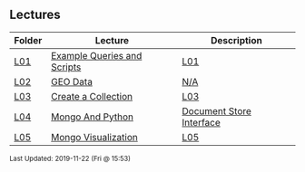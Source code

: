 ## Lectures
| Folder | Lecture | Description|
 | ------------|------------|------------|
 | [L01](https://github.com/rugbyprof/5303-Adv-Database/tree/master/Lectures/L01) | [ Example Queries and Scripts](https://github.com/rugbyprof/5303-Adv-Database/tree/master/Lectures/L01) | [L01](https://github.com/rugbyprof/5303-Adv-Database/tree/master/Lectures/L01) | [ Scripts](https://github.com/rugbyprof/5303-Adv-Database/tree/master/Lectures/L01) | [L01](https://github.com/rugbyprof/5303-Adv-Database/tree/master/Lectures/L01) | [ Joins](https://github.com/rugbyprof/5303-Adv-Database/tree/master/Lectures/L01) | [L01](https://github.com/rugbyprof/5303-Adv-Database/tree/master/Lectures/L01) | [<sup> Ref: https://en.wikipedia.org/wiki/Join_(SQL)Inner_join</sup>](https://github.com/rugbyprof/5303-Adv-Database/tree/master/Lectures/L01) | [L01](https://github.com/rugbyprof/5303-Adv-Database/tree/master/Lectures/L01) | [ Derived Table](https://github.com/rugbyprof/5303-Adv-Database/tree/master/Lectures/L01) | [L01](https://github.com/rugbyprof/5303-Adv-Database/tree/master/Lectures/L01) | [ Sub Select](https://github.com/rugbyprof/5303-Adv-Database/tree/master/Lectures/L01) | [L01](https://github.com/rugbyprof/5303-Adv-Database/tree/master/Lectures/L01) | [ Derived Table + Sub Select](https://github.com/rugbyprof/5303-Adv-Database/tree/master/Lectures/L01) | [L01](https://github.com/rugbyprof/5303-Adv-Database/tree/master/Lectures/L01) | [ Union Example](https://github.com/rugbyprof/5303-Adv-Database/tree/master/Lectures/L01) | [L01](https://github.com/rugbyprof/5303-Adv-Database/tree/master/Lectures/L01) | [ Insert Into](https://github.com/rugbyprof/5303-Adv-Database/tree/master/Lectures/L01) | [L01](https://github.com/rugbyprof/5303-Adv-Database/tree/master/Lectures/L01) | [ Update](https://github.com/rugbyprof/5303-Adv-Database/tree/master/Lectures/L01) | [N/A](https://github.com/rugbyprof/5303-Adv-Database/tree/master/Lectures/L01) |
 | [L02](https://github.com/rugbyprof/5303-Adv-Database/tree/master/Lectures/L02) | [ GEO Data](https://github.com/rugbyprof/5303-Adv-Database/tree/master/Lectures/L02) | [N/A](https://github.com/rugbyprof/5303-Adv-Database/tree/master/Lectures/L02) |
 | [L03](https://github.com/rugbyprof/5303-Adv-Database/tree/master/Lectures/L03) | [ Create a Collection](https://github.com/rugbyprof/5303-Adv-Database/tree/master/Lectures/L03) | [L03](https://github.com/rugbyprof/5303-Adv-Database/tree/master/Lectures/L03) | [ Choose a DB](https://github.com/rugbyprof/5303-Adv-Database/tree/master/Lectures/L03) | [L03](https://github.com/rugbyprof/5303-Adv-Database/tree/master/Lectures/L03) | [ Create a collection](https://github.com/rugbyprof/5303-Adv-Database/tree/master/Lectures/L03) | [L03](https://github.com/rugbyprof/5303-Adv-Database/tree/master/Lectures/L03) | [ On the fly](https://github.com/rugbyprof/5303-Adv-Database/tree/master/Lectures/L03) | [L03](https://github.com/rugbyprof/5303-Adv-Database/tree/master/Lectures/L03) | [ Explicitly](https://github.com/rugbyprof/5303-Adv-Database/tree/master/Lectures/L03) | [L03](https://github.com/rugbyprof/5303-Adv-Database/tree/master/Lectures/L03) | [ Create a Document](https://github.com/rugbyprof/5303-Adv-Database/tree/master/Lectures/L03) | [L03](https://github.com/rugbyprof/5303-Adv-Database/tree/master/Lectures/L03) | [ Create A Document](https://github.com/rugbyprof/5303-Adv-Database/tree/master/Lectures/L03) | [L03](https://github.com/rugbyprof/5303-Adv-Database/tree/master/Lectures/L03) | [ The insert() Method](https://github.com/rugbyprof/5303-Adv-Database/tree/master/Lectures/L03) | [L03](https://github.com/rugbyprof/5303-Adv-Database/tree/master/Lectures/L03) | [ The Mongo ID](https://github.com/rugbyprof/5303-Adv-Database/tree/master/Lectures/L03) | [L03](https://github.com/rugbyprof/5303-Adv-Database/tree/master/Lectures/L03) | [ Create Multiple Documents](https://github.com/rugbyprof/5303-Adv-Database/tree/master/Lectures/L03) | [L03](https://github.com/rugbyprof/5303-Adv-Database/tree/master/Lectures/L03) | [ Embedded Documents](https://github.com/rugbyprof/5303-Adv-Database/tree/master/Lectures/L03) | [L03](https://github.com/rugbyprof/5303-Adv-Database/tree/master/Lectures/L03) | [ The insertOne() Method](https://github.com/rugbyprof/5303-Adv-Database/tree/master/Lectures/L03) | [L03](https://github.com/rugbyprof/5303-Adv-Database/tree/master/Lectures/L03) | [ Embedded Documents](https://github.com/rugbyprof/5303-Adv-Database/tree/master/Lectures/L03) | [L03](https://github.com/rugbyprof/5303-Adv-Database/tree/master/Lectures/L03) | [ The insertMany() Method](https://github.com/rugbyprof/5303-Adv-Database/tree/master/Lectures/L03) | [L03](https://github.com/rugbyprof/5303-Adv-Database/tree/master/Lectures/L03) | [ Embedded Documents](https://github.com/rugbyprof/5303-Adv-Database/tree/master/Lectures/L03) | [L03](https://github.com/rugbyprof/5303-Adv-Database/tree/master/Lectures/L03) | [ Query a Collection](https://github.com/rugbyprof/5303-Adv-Database/tree/master/Lectures/L03) | [L03](https://github.com/rugbyprof/5303-Adv-Database/tree/master/Lectures/L03) | [ Return all Documents](https://github.com/rugbyprof/5303-Adv-Database/tree/master/Lectures/L03) | [L03](https://github.com/rugbyprof/5303-Adv-Database/tree/master/Lectures/L03) | [ Add Filtering Criteria](https://github.com/rugbyprof/5303-Adv-Database/tree/master/Lectures/L03) | [L03](https://github.com/rugbyprof/5303-Adv-Database/tree/master/Lectures/L03) | [ Format the Results](https://github.com/rugbyprof/5303-Adv-Database/tree/master/Lectures/L03) | [L03](https://github.com/rugbyprof/5303-Adv-Database/tree/master/Lectures/L03) | [ More Filtering Options](https://github.com/rugbyprof/5303-Adv-Database/tree/master/Lectures/L03) | [L03](https://github.com/rugbyprof/5303-Adv-Database/tree/master/Lectures/L03) | [ OR Conditions](https://github.com/rugbyprof/5303-Adv-Database/tree/master/Lectures/L03) | [L03](https://github.com/rugbyprof/5303-Adv-Database/tree/master/Lectures/L03) | [ The $in Operator](https://github.com/rugbyprof/5303-Adv-Database/tree/master/Lectures/L03) | [L03](https://github.com/rugbyprof/5303-Adv-Database/tree/master/Lectures/L03) | [ Query an Array of Documents](https://github.com/rugbyprof/5303-Adv-Database/tree/master/Lectures/L03) | [L03](https://github.com/rugbyprof/5303-Adv-Database/tree/master/Lectures/L03) | [ Projection Queries](https://github.com/rugbyprof/5303-Adv-Database/tree/master/Lectures/L03) | [L03](https://github.com/rugbyprof/5303-Adv-Database/tree/master/Lectures/L03) | [ Without](https://github.com/rugbyprof/5303-Adv-Database/tree/master/Lectures/L03) | [L03](https://github.com/rugbyprof/5303-Adv-Database/tree/master/Lectures/L03) | [ With](https://github.com/rugbyprof/5303-Adv-Database/tree/master/Lectures/L03) | [L03](https://github.com/rugbyprof/5303-Adv-Database/tree/master/Lectures/L03) | [ Mixing Inclusions and Exclusions](https://github.com/rugbyprof/5303-Adv-Database/tree/master/Lectures/L03) | [L03](https://github.com/rugbyprof/5303-Adv-Database/tree/master/Lectures/L03) | [ Limit the Results of a Query](https://github.com/rugbyprof/5303-Adv-Database/tree/master/Lectures/L03) | [L03](https://github.com/rugbyprof/5303-Adv-Database/tree/master/Lectures/L03) | [ Without Limit](https://github.com/rugbyprof/5303-Adv-Database/tree/master/Lectures/L03) | [L03](https://github.com/rugbyprof/5303-Adv-Database/tree/master/Lectures/L03) | [ With Limit](https://github.com/rugbyprof/5303-Adv-Database/tree/master/Lectures/L03) | [L03](https://github.com/rugbyprof/5303-Adv-Database/tree/master/Lectures/L03) | [ skip() Method](https://github.com/rugbyprof/5303-Adv-Database/tree/master/Lectures/L03) | [L03](https://github.com/rugbyprof/5303-Adv-Database/tree/master/Lectures/L03) | [ Sort the Results of a Query](https://github.com/rugbyprof/5303-Adv-Database/tree/master/Lectures/L03) | [L03](https://github.com/rugbyprof/5303-Adv-Database/tree/master/Lectures/L03) | [ Without Sort](https://github.com/rugbyprof/5303-Adv-Database/tree/master/Lectures/L03) | [L03](https://github.com/rugbyprof/5303-Adv-Database/tree/master/Lectures/L03) | [ With sort() in Ascending Order](https://github.com/rugbyprof/5303-Adv-Database/tree/master/Lectures/L03) | [L03](https://github.com/rugbyprof/5303-Adv-Database/tree/master/Lectures/L03) | [ With sort() in Descending Order](https://github.com/rugbyprof/5303-Adv-Database/tree/master/Lectures/L03) | [L03](https://github.com/rugbyprof/5303-Adv-Database/tree/master/Lectures/L03) | [ Multiple Fields](https://github.com/rugbyprof/5303-Adv-Database/tree/master/Lectures/L03) | [L03](https://github.com/rugbyprof/5303-Adv-Database/tree/master/Lectures/L03) | [ Sort with Limits](https://github.com/rugbyprof/5303-Adv-Database/tree/master/Lectures/L03) | [L03](https://github.com/rugbyprof/5303-Adv-Database/tree/master/Lectures/L03) | [ Create a Relationship](https://github.com/rugbyprof/5303-Adv-Database/tree/master/Lectures/L03) | [L03](https://github.com/rugbyprof/5303-Adv-Database/tree/master/Lectures/L03) | [ Embedded documents](https://github.com/rugbyprof/5303-Adv-Database/tree/master/Lectures/L03) | [L03](https://github.com/rugbyprof/5303-Adv-Database/tree/master/Lectures/L03) | [ One](https://github.com/rugbyprof/5303-Adv-Database/tree/master/Lectures/L03) | [to](https://github.com/rugbyprof/5303-Adv-Database/tree/master/Lectures/L03) | [One Relationship](https://github.com/rugbyprof/5303-Adv-Database/tree/master/Lectures/L03) | [L03](https://github.com/rugbyprof/5303-Adv-Database/tree/master/Lectures/L03) | [ One](https://github.com/rugbyprof/5303-Adv-Database/tree/master/Lectures/L03) | [to](https://github.com/rugbyprof/5303-Adv-Database/tree/master/Lectures/L03) | [Many Relationship](https://github.com/rugbyprof/5303-Adv-Database/tree/master/Lectures/L03) | [L03](https://github.com/rugbyprof/5303-Adv-Database/tree/master/Lectures/L03) | [ Referenced Documents](https://github.com/rugbyprof/5303-Adv-Database/tree/master/Lectures/L03) | [L03](https://github.com/rugbyprof/5303-Adv-Database/tree/master/Lectures/L03) | [ Parent Document](https://github.com/rugbyprof/5303-Adv-Database/tree/master/Lectures/L03) | [L03](https://github.com/rugbyprof/5303-Adv-Database/tree/master/Lectures/L03) | [ Child Documents](https://github.com/rugbyprof/5303-Adv-Database/tree/master/Lectures/L03) | [L03](https://github.com/rugbyprof/5303-Adv-Database/tree/master/Lectures/L03) | [ Querying the Relationship](https://github.com/rugbyprof/5303-Adv-Database/tree/master/Lectures/L03) | [L03](https://github.com/rugbyprof/5303-Adv-Database/tree/master/Lectures/L03) | [ When to use Embedded Documents vs Referenced Documents](https://github.com/rugbyprof/5303-Adv-Database/tree/master/Lectures/L03) | [L03](https://github.com/rugbyprof/5303-Adv-Database/tree/master/Lectures/L03) | [ When to use Embedded Relationships](https://github.com/rugbyprof/5303-Adv-Database/tree/master/Lectures/L03) | [L03](https://github.com/rugbyprof/5303-Adv-Database/tree/master/Lectures/L03) | [ When to use Referenced Relationships](https://github.com/rugbyprof/5303-Adv-Database/tree/master/Lectures/L03) | [L03](https://github.com/rugbyprof/5303-Adv-Database/tree/master/Lectures/L03) | [ Update a Document](https://github.com/rugbyprof/5303-Adv-Database/tree/master/Lectures/L03) | [L03](https://github.com/rugbyprof/5303-Adv-Database/tree/master/Lectures/L03) | [ The save() Method](https://github.com/rugbyprof/5303-Adv-Database/tree/master/Lectures/L03) | [L03](https://github.com/rugbyprof/5303-Adv-Database/tree/master/Lectures/L03) | [ Export Data](https://github.com/rugbyprof/5303-Adv-Database/tree/master/Lectures/L03) | [L03](https://github.com/rugbyprof/5303-Adv-Database/tree/master/Lectures/L03) | [ The ](https://github.com/rugbyprof/5303-Adv-Database/tree/master/Lectures/L03) | [](https://github.com/rugbyprof/5303-Adv-Database/tree/master/Lectures/L03) | [sort Option](https://github.com/rugbyprof/5303-Adv-Database/tree/master/Lectures/L03) | [L03](https://github.com/rugbyprof/5303-Adv-Database/tree/master/Lectures/L03) | [ The ](https://github.com/rugbyprof/5303-Adv-Database/tree/master/Lectures/L03) | [](https://github.com/rugbyprof/5303-Adv-Database/tree/master/Lectures/L03) | [skip Option](https://github.com/rugbyprof/5303-Adv-Database/tree/master/Lectures/L03) | [L03](https://github.com/rugbyprof/5303-Adv-Database/tree/master/Lectures/L03) | [ The ](https://github.com/rugbyprof/5303-Adv-Database/tree/master/Lectures/L03) | [](https://github.com/rugbyprof/5303-Adv-Database/tree/master/Lectures/L03) | [pretty Option](https://github.com/rugbyprof/5303-Adv-Database/tree/master/Lectures/L03) | [L03](https://github.com/rugbyprof/5303-Adv-Database/tree/master/Lectures/L03) | [ Delete a Document](https://github.com/rugbyprof/5303-Adv-Database/tree/master/Lectures/L03) | [L03](https://github.com/rugbyprof/5303-Adv-Database/tree/master/Lectures/L03) | [ Delete One](https://github.com/rugbyprof/5303-Adv-Database/tree/master/Lectures/L03) | [L03](https://github.com/rugbyprof/5303-Adv-Database/tree/master/Lectures/L03) | [ Delete Many](https://github.com/rugbyprof/5303-Adv-Database/tree/master/Lectures/L03) | [L03](https://github.com/rugbyprof/5303-Adv-Database/tree/master/Lectures/L03) | [ Remove](https://github.com/rugbyprof/5303-Adv-Database/tree/master/Lectures/L03) | [L03](https://github.com/rugbyprof/5303-Adv-Database/tree/master/Lectures/L03) | [ Delete all Documents](https://github.com/rugbyprof/5303-Adv-Database/tree/master/Lectures/L03) | [L03](https://github.com/rugbyprof/5303-Adv-Database/tree/master/Lectures/L03) | [ Drop Collection](https://github.com/rugbyprof/5303-Adv-Database/tree/master/Lectures/L03) | [L03](https://github.com/rugbyprof/5303-Adv-Database/tree/master/Lectures/L03) | [ Import Data](https://github.com/rugbyprof/5303-Adv-Database/tree/master/Lectures/L03) | [L03](https://github.com/rugbyprof/5303-Adv-Database/tree/master/Lectures/L03) | [ Json](https://github.com/rugbyprof/5303-Adv-Database/tree/master/Lectures/L03) | [L03](https://github.com/rugbyprof/5303-Adv-Database/tree/master/Lectures/L03) | [ Specify a Collection](https://github.com/rugbyprof/5303-Adv-Database/tree/master/Lectures/L03) | [L03](https://github.com/rugbyprof/5303-Adv-Database/tree/master/Lectures/L03) | [ Csv](https://github.com/rugbyprof/5303-Adv-Database/tree/master/Lectures/L03) | [L03](https://github.com/rugbyprof/5303-Adv-Database/tree/master/Lectures/L03) | [ Without Header Row](https://github.com/rugbyprof/5303-Adv-Database/tree/master/Lectures/L03) | [N/A](https://github.com/rugbyprof/5303-Adv-Database/tree/master/Lectures/L03) |
 | [L04](https://github.com/rugbyprof/5303-Adv-Database/tree/master/Lectures/L04) | [ Mongo And Python ](https://github.com/rugbyprof/5303-Adv-Database/tree/master/Lectures/L04) | [ Document Store Interface](https://github.com/rugbyprof/5303-Adv-Database/tree/master/Lectures/L04) | [L04](https://github.com/rugbyprof/5303-Adv-Database/tree/master/Lectures/L04) | [ Windows setup](https://github.com/rugbyprof/5303-Adv-Database/tree/master/Lectures/L04) | [L04](https://github.com/rugbyprof/5303-Adv-Database/tree/master/Lectures/L04) | [ UFO File](https://github.com/rugbyprof/5303-Adv-Database/tree/master/Lectures/L04) | [L04](https://github.com/rugbyprof/5303-Adv-Database/tree/master/Lectures/L04) | [ Docker](https://github.com/rugbyprof/5303-Adv-Database/tree/master/Lectures/L04) | [L04](https://github.com/rugbyprof/5303-Adv-Database/tree/master/Lectures/L04) | [ Install Cosmos DB](https://github.com/rugbyprof/5303-Adv-Database/tree/master/Lectures/L04) | [L04](https://github.com/rugbyprof/5303-Adv-Database/tree/master/Lectures/L04) | [ Good References](https://github.com/rugbyprof/5303-Adv-Database/tree/master/Lectures/L04) | [L04](https://github.com/rugbyprof/5303-Adv-Database/tree/master/Lectures/L04) | [ Some Basic Commands](https://github.com/rugbyprof/5303-Adv-Database/tree/master/Lectures/L04) | [N/A](https://github.com/rugbyprof/5303-Adv-Database/tree/master/Lectures/L04) |
 | [L05](https://github.com/rugbyprof/5303-Adv-Database/tree/master/Lectures/L05) | [ Mongo Visualization](https://github.com/rugbyprof/5303-Adv-Database/tree/master/Lectures/L05) | [L05](https://github.com/rugbyprof/5303-Adv-Database/tree/master/Lectures/L05) | [ Data](https://github.com/rugbyprof/5303-Adv-Database/tree/master/Lectures/L05) | [L05](https://github.com/rugbyprof/5303-Adv-Database/tree/master/Lectures/L05) | [ Code](https://github.com/rugbyprof/5303-Adv-Database/tree/master/Lectures/L05) | [L05](https://github.com/rugbyprof/5303-Adv-Database/tree/master/Lectures/L05) | [ Questions](https://github.com/rugbyprof/5303-Adv-Database/tree/master/Lectures/L05) | [N/A](https://github.com/rugbyprof/5303-Adv-Database/tree/master/Lectures/L05) |

<sup>Last Updated: 2019-11-22 (Fri @ 15:53)</sup>
